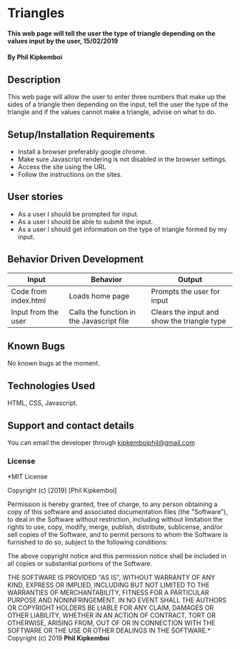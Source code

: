 # Triangles
#### This web page will tell the user the type of triangle depending on the values input by the user, 15/02/2019
#### By **Phil Kipkemboi**
## Description
This web page will allow the user to enter three numbers that make up the sides of a triangle then depending on the input, tell the user the type of the triangle and if the values cannot make a triangle, advise on what to do.
## Setup/Installation Requirements
* Install a browser preferably google chrome.
* Make sure Javascript rendering is not disabled in the browser settings.
* Access the site using the URL
* Follow the instructions on the sites.
## User stories
* As a user I should be prompted for input.
* As a user I should be able to submit the input.
* As a user I should get information on the type of triangle formed by my input.
## Behavior Driven Development
| Input                | Behavior                                  | Output                                      |
|----------------------|-------------------------------------------|---------------------------------------------|
| Code from index.html | Loads home page                           | Prompts the user for input                  |
| Input from the user  | Calls the function in the Javascript file | Clears the input and show the triangle type |

## Known Bugs
No known bugs at the moment.
## Technologies Used
HTML, CSS, Javascript.
## Support and contact details
You can email the developer through kipkemboiphil@gmail.com
### License
*MIT License

Copyright (c) [2019] [Phil Kipkemboi]

Permission is hereby granted, free of charge, to any person obtaining a copy
of this software and associated documentation files (the "Software"), to deal
in the Software without restriction, including without limitation the rights
to use, copy, modify, merge, publish, distribute, sublicense, and/or sell
copies of the Software, and to permit persons to whom the Software is
furnished to do so, subject to the following conditions:

The above copyright notice and this permission notice shall be included in all
copies or substantial portions of the Software.

THE SOFTWARE IS PROVIDED "AS IS", WITHOUT WARRANTY OF ANY KIND, EXPRESS OR
IMPLIED, INCLUDING BUT NOT LIMITED TO THE WARRANTIES OF MERCHANTABILITY,
FITNESS FOR A PARTICULAR PURPOSE AND NONINFRINGEMENT. IN NO EVENT SHALL THE
AUTHORS OR COPYRIGHT HOLDERS BE LIABLE FOR ANY CLAIM, DAMAGES OR OTHER
LIABILITY, WHETHER IN AN ACTION OF CONTRACT, TORT OR OTHERWISE, ARISING FROM,
OUT OF OR IN CONNECTION WITH THE SOFTWARE OR THE USE OR OTHER DEALINGS IN THE
SOFTWARE.*
Copyright (c) 2019 **Phil Kipkemboi**
